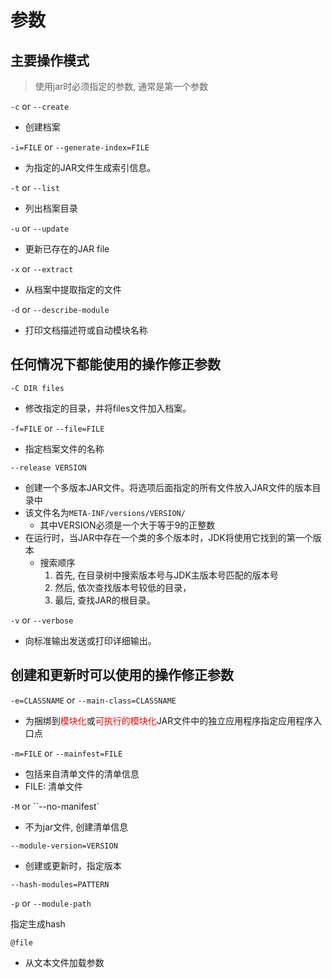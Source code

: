 # 参数

## 主要操作模式

> 使用jar时必须指定的参数, 通常是第一个参数

`-c` or `--create`

- 创建档案

`-i=FILE` or `--generate-index=FILE`

- 为指定的JAR文件生成索引信息。

`-t` or `--list`

- 列出档案目录

`-u` or `--update`

- 更新已存在的JAR file

`-x` or `--extract`

- 从档案中提取指定的文件

`-d` or `--describe-module`

- 打印文档描述符或自动模块名称

## 任何情况下都能使用的操作修正参数

`-C DIR files`

- 修改指定的目录，并将files文件加入档案。

`-f=FILE` or `--file=FILE`

- 指定档案文件的名称

`--release VERSION`

- 创建一个多版本JAR文件。将选项后面指定的所有文件放入JAR文件的版本目录中
- 该文件名为`META-INF/versions/VERSION/`
  - 其中VERSION必须是一个大于等于9的正整数
- 在运行时，当JAR中存在一个类的多个版本时，JDK将使用它找到的第一个版本
  - 搜索顺序
      1. 首先, 在目录树中搜索版本号与JDK主版本号匹配的版本号
      2. 然后, 依次查找版本号较低的目录，
      3. 最后, 查找JAR的根目录。

`-v` or `--verbose`

- 向标准输出发送或打印详细输出。


## 创建和更新时可以使用的操作修正参数

`-e=CLASSNAME` or  `--main-class=CLASSNAME`

- 为捆绑到<font color="red">模块化</font>或<font color="red">可执行的模块化</font>JAR文件中的独立应用程序指定应用程序入口点

`-m=FILE` or `--mainfest=FILE`

- 包括来自清单文件的清单信息
- FILE: 清单文件

`-M` or ``--no-manifest`

- 不为jar文件, 创建清单信息

`--module-version=VERSION`

- 创建或更新时，指定版本

`--hash-modules=PATTERN`

`-p` or `--module-path`

指定生成hash

`@file`

- 从文本文件加载参数